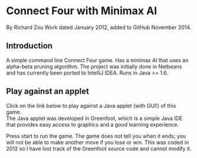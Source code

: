 Connect Four with Minimax AI
=============
By Richard Zou
Work dated January 2012, added to GitHub November 2014.

Introduction
-------------
A simple command line Connect Four game. Has a minimax AI that uses an alpha-beta pruning algorithm.
The project was initially done in Netbeans and has currently been ported to IntelliJ IDEA. Runs in Java >= 1.6.

Play against an applet
------------------
Click on the link below to play against a Java applet (with GUI!) of this game.  
The Java applet was developed in Greenfoot, which is a simple Java IDE that provides
easy access to graphics and a good learning experience.

Press start to run the game.  The game does not tell you when it ends; you will not be able to make another move
if you lose or win.  This was coded in 2012 so I have lost track of the Greenfoot source code and cannot
modify it.

<a href="http://www.greenfoot.org/scenarios/1237"></a>
